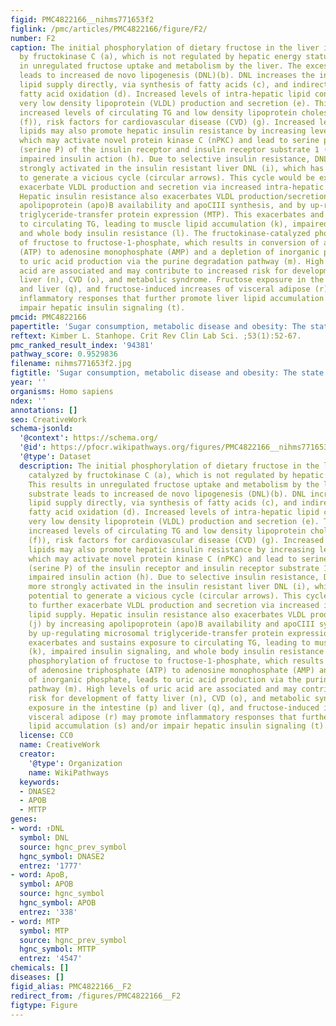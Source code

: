 ```yaml
---
figid: PMC4822166__nihms771653f2
figlink: /pmc/articles/PMC4822166/figure/F2/
number: F2
caption: The initial phosphorylation of dietary fructose in the liver is largely catalyzed
  by fructokinase C (a), which is not regulated by hepatic energy status. This results
  in unregulated fructose uptake and metabolism by the liver. The excess substrate
  leads to increased de novo lipogenesis (DNL)(b). DNL increases the intra-hepatic
  lipid supply directly, via synthesis of fatty acids (c), and indirectly, by inhibiting
  fatty acid oxidation (d). Increased levels of intra-hepatic lipid content promote
  very low density lipoprotein (VLDL) production and secretion (e). This leads to
  increased levels of circulating TG and low density lipoprotein cholesterol (dyslipidemia
  (f)), risk factors for cardiovascular disease (CVD) (g). Increased levels of hepatic
  lipids may also promote hepatic insulin resistance by increasing levels of diacylglycerol,
  which may activate novel protein kinase C (nPKC) and lead to serine phosphorylation
  (serine P) of the insulin receptor and insulin receptor substrate 1 (IRS-1) and
  impaired insulin action (h). Due to selective insulin resistance, DNL is even more
  strongly activated in the insulin resistant liver DNL (i), which has the potential
  to generate a vicious cycle (circular arrows). This cycle would be expected to further
  exacerbate VLDL production and secretion via increased intra-hepatic lipid supply.
  Hepatic insulin resistance also exacerbates VLDL production/secretion (j) by increasing
  apolipoprotein (apo)B availability and apoCIII synthesis, and by up-regulating microsomal
  triglyceride-transfer protein expression (MTP). This exacerbates and sustains exposure
  to circulating TG, leading to muscle lipid accumulation (k), impaired insulin signaling,
  and whole body insulin resistance (l). The fructokinase-catalyzed phosphorylation
  of fructose to fructose-1-phosphate, which results in conversion of adenosine triphosphate
  (ATP) to adenosine monophosphate (AMP) and a depletion of inorganic phosphate, leads
  to uric acid production via the purine degradation pathway (m). High levels of uric
  acid are associated and may contribute to increased risk for development of fatty
  liver (n), CVD (o), and metabolic syndrome. Fructose exposure in the intestine (p)
  and liver (q), and fructose-induced increases of visceral adipose (r) may promote
  inflammatory responses that further promote liver lipid accumulation (s) and/or
  impair hepatic insulin signaling (t).
pmcid: PMC4822166
papertitle: 'Sugar consumption, metabolic disease and obesity: The state of the controversy.'
reftext: Kimber L. Stanhope. Crit Rev Clin Lab Sci. ;53(1):52-67.
pmc_ranked_result_index: '94381'
pathway_score: 0.9529836
filename: nihms771653f2.jpg
figtitle: 'Sugar consumption, metabolic disease and obesity: The state of the controversy'
year: ''
organisms: Homo sapiens
ndex: ''
annotations: []
seo: CreativeWork
schema-jsonld:
  '@context': https://schema.org/
  '@id': https://pfocr.wikipathways.org/figures/PMC4822166__nihms771653f2.html
  '@type': Dataset
  description: The initial phosphorylation of dietary fructose in the liver is largely
    catalyzed by fructokinase C (a), which is not regulated by hepatic energy status.
    This results in unregulated fructose uptake and metabolism by the liver. The excess
    substrate leads to increased de novo lipogenesis (DNL)(b). DNL increases the intra-hepatic
    lipid supply directly, via synthesis of fatty acids (c), and indirectly, by inhibiting
    fatty acid oxidation (d). Increased levels of intra-hepatic lipid content promote
    very low density lipoprotein (VLDL) production and secretion (e). This leads to
    increased levels of circulating TG and low density lipoprotein cholesterol (dyslipidemia
    (f)), risk factors for cardiovascular disease (CVD) (g). Increased levels of hepatic
    lipids may also promote hepatic insulin resistance by increasing levels of diacylglycerol,
    which may activate novel protein kinase C (nPKC) and lead to serine phosphorylation
    (serine P) of the insulin receptor and insulin receptor substrate 1 (IRS-1) and
    impaired insulin action (h). Due to selective insulin resistance, DNL is even
    more strongly activated in the insulin resistant liver DNL (i), which has the
    potential to generate a vicious cycle (circular arrows). This cycle would be expected
    to further exacerbate VLDL production and secretion via increased intra-hepatic
    lipid supply. Hepatic insulin resistance also exacerbates VLDL production/secretion
    (j) by increasing apolipoprotein (apo)B availability and apoCIII synthesis, and
    by up-regulating microsomal triglyceride-transfer protein expression (MTP). This
    exacerbates and sustains exposure to circulating TG, leading to muscle lipid accumulation
    (k), impaired insulin signaling, and whole body insulin resistance (l). The fructokinase-catalyzed
    phosphorylation of fructose to fructose-1-phosphate, which results in conversion
    of adenosine triphosphate (ATP) to adenosine monophosphate (AMP) and a depletion
    of inorganic phosphate, leads to uric acid production via the purine degradation
    pathway (m). High levels of uric acid are associated and may contribute to increased
    risk for development of fatty liver (n), CVD (o), and metabolic syndrome. Fructose
    exposure in the intestine (p) and liver (q), and fructose-induced increases of
    visceral adipose (r) may promote inflammatory responses that further promote liver
    lipid accumulation (s) and/or impair hepatic insulin signaling (t).
  license: CC0
  name: CreativeWork
  creator:
    '@type': Organization
    name: WikiPathways
  keywords:
  - DNASE2
  - APOB
  - MTTP
genes:
- word: ↑DNL
  symbol: DNL
  source: hgnc_prev_symbol
  hgnc_symbol: DNASE2
  entrez: '1777'
- word: ApoB,
  symbol: APOB
  source: hgnc_symbol
  hgnc_symbol: APOB
  entrez: '338'
- word: MTP
  symbol: MTP
  source: hgnc_prev_symbol
  hgnc_symbol: MTTP
  entrez: '4547'
chemicals: []
diseases: []
figid_alias: PMC4822166__F2
redirect_from: /figures/PMC4822166__F2
figtype: Figure
---
```

